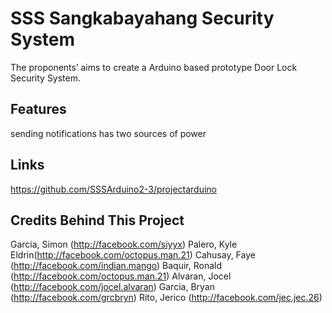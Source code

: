 # SSS Sangkabayahang Security System
The proponents’ aims to create a Arduino based prototype Door Lock Security System.
## Features
sending notifications
has two sources of power
## Links
https://github.com/SSSArduino2-3/projectarduino
## Credits Behind This Project

Garcia, Simon (http://facebook.com/siyyx)
Palero, Kyle Eldrin(http://facebook.com/octopus.man.21)
Cahusay, Faye (http://facebook.com/indian.mango)
Baquir, Ronald (http://facebook.com/octopus.man.21)
Alvaran, Jocel (http://facebook.com/jocel.alvaran)
Garcia, Bryan (http://facebook.com/grcbryn)
Rito, Jerico  (http://facebook.com/jec.jec.26)
